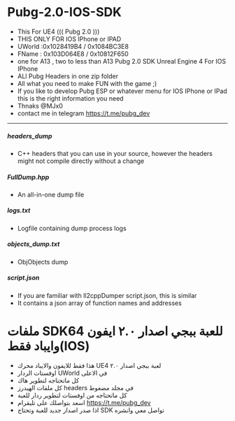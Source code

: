 # Pubg-2.0-IOS-SDK
 * This For UE4 ((( Pubg 2.0 ))) 
 * THIS ONLY FOR IOS IPhone or IPAD
 * UWorld :0x1028419B4 / 0x1084BC3E8
 * FName : 0x103D064E8 / 0x10812F650
 * one for A13 , two to less than A13 
Pubg 2.0 SDK Unreal Engine 4 For IOS IPhone
* ALl Pubg Headers in one zip folder 
* All what you need to make FUN with the game ;)
* If you like to develop Pubg ESP or whatever menu for IOS IPhone or IPad this is the right information you need 
* Thnaks @MJx0
* contact me in telegram https://t.me/pubg_dev
---------------------------------------------
##### headers_dump
* C++ headers that you can use in your source, however the headers might not compile directly without a change

##### FullDump.hpp
* An all-in-one dump file

##### logs.txt
* Logfile containing dump process logs

##### objects_dump.txt
* ObjObjects dump

##### script.json
* If you are familiar with Il2cppDumper script.json, this is similar
* It contains a json array of function names and addresses

# ملفات SDK64 للعبة ببجي اصدار ٢.٠ ايفون وايباد فقط(IOS)
* هذا فقط للايفون والايباد محرك UE4  لعبة ببجي اصدار ٢.٠
* اوفستات الردار UWorld  في الاعلى 
* كل ماتحتاجه لتطوير هاك
* كل ملفات الهيدرز headers في مجلد مضغوط 
* كل ماتحتاجه من اوفستات لتطوير ردار للعبة 
* اسعد بتواصلك على تليقرام https://t.me/pubg_dev 
* اذا صدر اصدار جديد للعبة وتحتاج SDK  تواصل معي وانشره 
